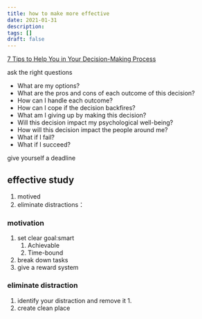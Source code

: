 ```yaml
---
title: how to make more effective 
date: 2021-01-31
description:
tags: []
draft: false
---
```


[7 Tips to Help You in Your Decision-Making Process](https://psychcentral.com/health/tips-to-help-you-make-the-most-important-decisions)

ask the  right questions

- What are my options?
- What are the pros and cons of each outcome of this decision?
- How can I handle each outcome?
- How can I cope if the decision backfires?
- What am I giving up by making this decision?
- Will this decision impact my psychological well-being?
- How will this decision impact the people around me?
- What if I fail?
- What if I succeed?

give yourself a deadline



##  effective study
1. motived
2. eliminate distractions：




### motivation 

1. set clear goal:smart
	1.  Achievable
	2.   Time-bound 
2. break down  tasks
3. give a reward system 


### eliminate distraction

1. identify your distraction and remove it 
	1.  
2. create  clean place  
